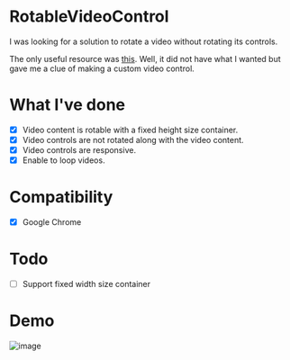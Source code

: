 # RotableVideoControl

I was looking for a solution to rotate a video without rotating its controls.

The only useful resource was [this](https://blog.teamtreehouse.com/building-custom-controls-for-html5-videos).
Well, it did not have what I wanted but gave me a clue of making a custom video control.

# What I've done

- [X] Video content is rotable with a fixed height size container.
- [X] Video controls are not rotated along with the video content.
- [X] Video controls are responsive.
- [X] Enable to loop videos.

# Compatibility

- [X] Google Chrome

# Todo

- [ ] Support fixed width size container

# Demo

![image](https://user-images.githubusercontent.com/20492454/152683269-0c63e67c-b36f-40a5-b53d-319b71138c9a.png)
